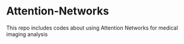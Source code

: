 # Attention-Networks
This repo includes codes about using Attention Networks for medical imaging analysis
